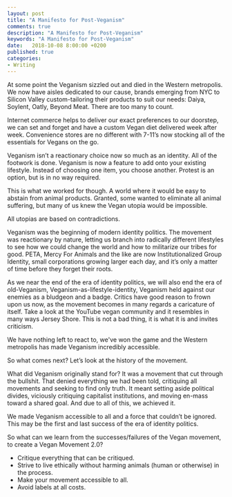 ```yaml
---
layout: post
title: "A Manifesto for Post-Veganism"
comments: true
description: "A Manifesto for Post-Veganism"
keywords: "A Manifesto for Post-Veganism"
date:   2018-10-08 8:00:00 +0200
published: true
categories:
- Writing
---
```


At some point the Veganism sizzled out and died in the Western metropolis. We now have aisles dedicated to our cause, brands emerging from NYC to Silicon Valley custom-tailoring their products to suit our needs: Daiya, Soylent, Oatly, Beyond Meat. There are too many to count.

Internet commerce helps to deliver our exact preferences to our doorstep, we can set and forget and have a custom Vegan diet delivered week after week. Convenience stores are no different with 7-11’s now stocking all of the essentials for Vegans on the go. 

Veganism isn’t a reactionary choice now so much as an identity. All of the footwork is done. Veganism is now a feature to add onto your existing lifestyle. Instead of choosing one item, you choose another. Protest is an option, but is in no way required.

This is what we worked for though. A world where it would be easy to abstain from animal products. Granted, some wanted to eliminate all animal suffering, but many of us knew the Vegan utopia would be impossible.

All utopias are based on contradictions. 

Veganism was the beginning of modern identity politics. The movement was reactionary by nature, letting us branch into radically different lifestyles to see how we could change the world and how to militarize our tribes for good. PETA, Mercy For Animals and the like are now Institutionalized Group Identity, small corporations growing larger each day, and it’s only a matter of time before they forget their roots.

As we near the end of the era of identity politics, we will also end the era of old-Veganism, Veganism-as-lifestyle-identity, Veganism held against our enemies as a bludgeon and a badge. Critics have good reason to frown upon us now, as the movement becomes in many regards a caricature of itself. Take a look at the YouTube vegan community and it resembles in many ways Jersey Shore. This is not a bad thing, it is what it is and invites criticism.

We have nothing left to react to, we've won the game and the Western metropolis has made Veganism incredibly accessible.

So what comes next? Let’s look at the history of the movement.

What did Veganism originally stand for? It was a movement that cut through the bullshit. That denied everything we had been told, critiquing all movements and seeking to find only truth. It meant setting aside political divides, viciously critiquing capitalist institutions, and moving en-mass toward a shared goal. And due to all of this, we achieved it. 

We made Veganism accessible to all and a force that couldn’t be ignored. This may be the first and last success of the era of identity politics. 

So what can we learn from the successes/failures of the Vegan movement, to create a Vegan Movement 2.0?

* Critique everything that can be critiqued.
* Strive to live ethically without harming animals (human or otherwise) in the process.
* Make your movement accessible to all.
* Avoid labels at all costs.
